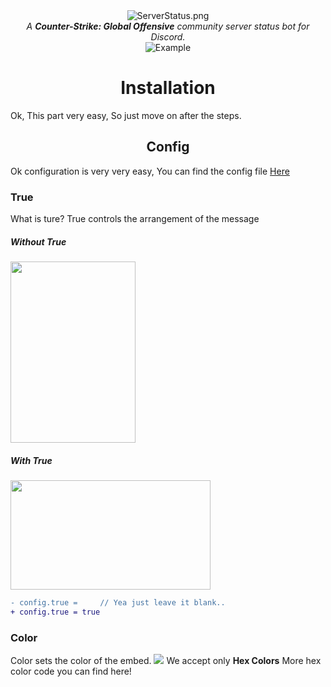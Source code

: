 
<center><img src="https://i.imgur.com/hAepRG1.png"  alt="ServerStatus.png"></center>

<center></h1> <i>A <Strong>Counter-Strike: Global Offensive</strong> community server status bot for Discord.</i></h1></center>

<center><img src="https://i.imgur.com/35uyFmf.png" alt="Example"></center>

# <center>Installation
Ok, This part very easy, So just move on after the steps.

<h2><center>Config</center></h2>
Ok configuration is very very easy,
You can find the config file <a href="https://github.com/Zippoooo/CSGO-Server-Status/blob/master/config.js">Here</a>

<h3>True</h3>
What is ture? True controls the arrangement of the message

<h5>Without True</h5>
<img src="https://i.imgur.com/PZ3ghMe.png" width="200" height="290">

<h5> With True</h5>
<img src="https://i.imgur.com/uyxsOF3.png" width="320" height="175">

```diff
- config.true =     // Yea just leave it blank..
+ config.true = true
```

<h3>Color</h3>
Color sets the color of the embed.
<img src="https://i.imgur.com/2Sh5fxd.gif">
We accept only <strong>Hex Colors</strong> More hex color code you can find <a herf="https://htmlcolorcodes.com">here!</a>
